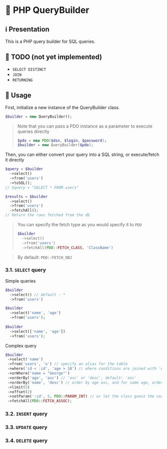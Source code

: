# 🔧 PHP QueryBuilder

## ℹ️ Presentation

This is a PHP query builder for SQL queries.

## 📝 TODO (not yet implemented)

- `SELECT DISTINCT`
- `JOIN`
- `RETURNING`

## 📘 Usage

First, initialize a new instance of the QueryBuilder class.

```php
$builder = new QueryBuilder();
```

> Note that you can pass a PDO instance as a parameter to execute queries directly
> ```php
> $pdo = new PDO($dsn, $login, $password);
> $builder = new QueryBuilder($pdo);
> ```

Then, you can either convert your query into a SQL string, or execute/fetch it directly

```php
$query = $builder
  ->select()
  ->from('users')
  ->toSQL();
// $query = "SELECT * FROM users"

$results = $builder
  ->select()
  ->from('users')
  ->fetchAll();
// Return the rows fetched from the db
```

> You can specify the fetch type as you would specify it to `PDO`
> ```php
> $builder
>   ->select()
>   ->from('users')
>   ->fetchAll(PDO::FETCH_CLASS, 'ClassName')
> ```

> By default: `PDO::FETCH_OBJ`

### 3.1. `SELECT` query

Simple queries
```php
$builder
  ->select() // default : *
  ->from('users')

$builder
  ->select('name', 'age')
  ->from('users');
  
$builder
  ->select(['name', 'age'])
  ->from('users');
```

Complex query
```php
$builder
 ->select('name')
 ->from('users', 'u') // specify an alias for the table
 ->where('id < :id', 'age > 18') // where conditions are joined with 'AND'
 ->orWhere('name = "George"')
 ->orderBy('age', 'asc') // 'asc' or 'desc', default: 'asc'
 ->orderBy('name', 'desc') // order by age asc, and for same age, order by name desc
 ->limit(5)
 ->offset(2)
 ->setParam(':id', 5, PDO::PARAM_INT) // or let the class guess the corresponding PDO type by omitting the last parameter
 ->fetchAll(PDO::FETCH_ASSOC);
```

### 3.2. `INSERT` query

### 3.3. `UPDATE` query

### 3.4. `DELETE` query








